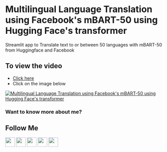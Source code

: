 # Multilingual Language Translation using Facebook's mBART-50 using Hugging Face's transformer
Streamlit app to Translate text to or between 50 languages with mBART-50 from Huggingface and Facebook 

## To view the video
* [Click here](https://youtu.be/fxZtz0LPJLE)
* Click on the image below

[![Multilingual Language Translation using Facebook's mBART-50 using Hugging Face's transformer](http://img.youtube.com/vi/fxZtz0LPJLE/0.jpg)](http://www.youtube.com/watch?v=fxZtz0LPJLE)

### Want to know more about me?
## Follow Me
<a href="https://twitter.com/_bhaveshbhatt" target="_blank"><img class="ai-subscribed-social-icon" src="https://bhattbhavesh91.github.io/assets/images/tw.png" width="30"></a>
<a href="https://www.youtube.com/bhaveshbhatt8791/" target="_blank"><img class="ai-subscribed-social-icon" src="https://bhattbhavesh91.github.io/assets/images/ytb.png" width="30"></a>
<a href="https://www.youtube.com/PythonTricks/" target="_blank"><img class="ai-subscribed-social-icon" src="https://bhattbhavesh91.github.io/assets/images/python_logo.png" width="30"></a>
<a href="https://github.com/bhattbhavesh91" target="_blank"><img class="ai-subscribed-social-icon" src="https://bhattbhavesh91.github.io/assets/images/gthb.png" width="30"></a>
<a href="https://www.linkedin.com/in/bhattbhavesh91/" target="_blank"><img class="ai-subscribed-social-icon" src="https://bhattbhavesh91.github.io/assets/images/lnkdn.png" width="30"></a>
